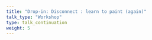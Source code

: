 ```yaml
---
title: "Drop-in: Disconnect : learn to paint (again)"
talk_type: "Workshop"
type: talk_continuation
weight: 5
---
```

